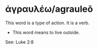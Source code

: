 # ἀγραυλέω/agrauleō 
This word is a type of action. It is a verb.

* This word means to live outside. 

See: Luke 2:8

